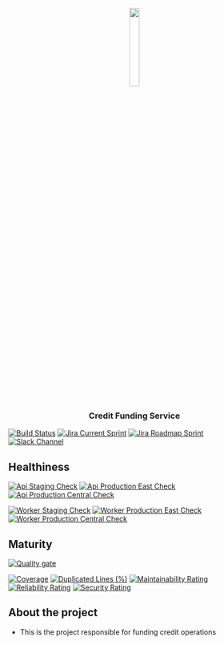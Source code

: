 <p align="center">
    <img width=20% src="StoneLogo.png">
</p>
    
<h3 align="center">Credit Funding Service</h3>

[![Build Status](https://stonepagamentos.visualstudio.com/finprods-Credit/_apis/build/status/%5Bapp%5D%20credit-funding-service-CD?branchName=main&stageName=Build)](https://stonepagamentos.visualstudio.com/finprods-Credit/_build/latest?definitionId=5305&branchName=main)
[![Jira Current Sprint](https://img.shields.io/badge/CADEFU-Sprint-blue?logo=jira)](https://mundipagg.atlassian.net/jira/software/c/projects/CADEFU/boards/1293)
[![Jira Roadmap Sprint](https://img.shields.io/badge/CADEFU-Roadmap-blue?logo=jira)](https://mundipagg.atlassian.net/jira/software/c/projects/CADEFU/boards/1293/roadmap)
[![Slack Channel](https://img.shields.io/static/v1?label=Channel&message=capital-debt-funding-team&color=blue&logo=slack)](https://stonepgto.slack.com/archives/C03RZJJ7PNX)


## Healthiness

[![Api Staging Check](https://credit-staging.stone.com.br/funding-api/health/badge?label=API-Staging)](https://credit-staging.stone.com.br/funding-api/health)
[![Api Production East Check](https://credit.stone.com.br/funding-api/health/badge?label=API-Production-East)](https://credit.stone.com.br/funding-api/health)
[![Api Production Central Check](https://credit.stone.com.br/funding-api/health/badge?label=API-Production-Central)](https://credit.stone.com.br/funding-api/health)

[![Worker Staging Check](https://credit-staging.stone.com.br/funding-worker/health/badge?label=Worker-Staging)](https://credit-staging.stone.com.br/funding-worker/health)
[![Worker Production East Check](https://credit.stone.com.br/funding-worker/health/badge?label=Worker-Production-East)](https://credit.stone.com.br/funding-worker/health)
[![Worker Production Central Check](https://credit.stone.com.br/funding-worker/health/badge?label=Worker-Production-Central)](https://credit.stone.com.br/funding-worker/health)

## Maturity

[![Quality gate](https://sonarcloud.io/api/project_badges/quality_gate?project=stone-payments_credit-funding-service&token=4dfdeb88cb75e8a54fda4b7cde6d7c281edf4dc8)](https://sonarcloud.io/summary/new_code?id=stone-payments_credit-funding-service)

[![Coverage](https://sonarcloud.io/api/project_badges/measure?project=stone-payments_credit-funding-service&metric=coverage&token=4dfdeb88cb75e8a54fda4b7cde6d7c281edf4dc8)](https://sonarcloud.io/summary/new_code?id=stone-payments_credit-funding-service)
[![Duplicated Lines (%)](https://sonarcloud.io/api/project_badges/measure?project=stone-payments_credit-funding-service&metric=duplicated_lines_density&token=4dfdeb88cb75e8a54fda4b7cde6d7c281edf4dc8)](https://sonarcloud.io/summary/new_code?id=stone-payments_credit-funding-service)
[![Maintainability Rating](https://sonarcloud.io/api/project_badges/measure?project=stone-payments_credit-funding-service&metric=sqale_rating&token=4dfdeb88cb75e8a54fda4b7cde6d7c281edf4dc8)](https://sonarcloud.io/summary/new_code?id=stone-payments_credit-funding-service)
[![Reliability Rating](https://sonarcloud.io/api/project_badges/measure?project=stone-payments_credit-funding-service&metric=reliability_rating&token=4dfdeb88cb75e8a54fda4b7cde6d7c281edf4dc8)](https://sonarcloud.io/summary/new_code?id=stone-payments_credit-funding-service)
[![Security Rating](https://sonarcloud.io/api/project_badges/measure?project=stone-payments_credit-funding-service&metric=security_rating&token=4dfdeb88cb75e8a54fda4b7cde6d7c281edf4dc8)](https://sonarcloud.io/summary/new_code?id=stone-payments_credit-funding-service)

## About the project

- This is the project responsible for funding credit operations
